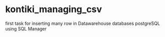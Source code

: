 # kontiki_managing_csv
first task for inserting many row in Datawarehouse databases postgreSQL using SQL Manager
